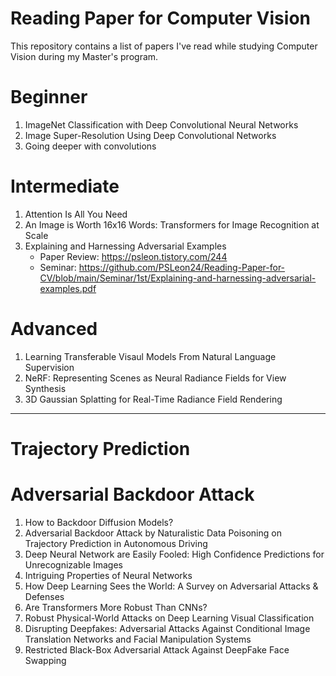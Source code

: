 # Reading Paper for Computer Vision
This repository contains a list of papers I've read while studying Computer Vision during my Master's program.

# Beginner
1. ImageNet Classification with Deep Convolutional Neural Networks
2. Image Super-Resolution Using Deep Convolutional Networks
3. Going deeper with convolutions

# Intermediate
1. Attention Is All You Need
2. An Image is Worth 16x16 Words: Transformers for Image Recognition at Scale
3. Explaining and Harnessing Adversarial Examples
   - Paper Review: https://psleon.tistory.com/244
   - Seminar: https://github.com/PSLeon24/Reading-Paper-for-CV/blob/main/Seminar/1st/Explaining-and-harnessing-adversarial-examples.pdf

# Advanced
1. Learning Transferable Visaul Models From Natural Language Supervision
2. NeRF: Representing Scenes as Neural Radiance Fields for View Synthesis
3. 3D Gaussian Splatting for Real-Time Radiance Field Rendering

---
# Trajectory Prediction

# Adversarial Backdoor Attack
1. How to Backdoor Diffusion Models?
2. Adversarial Backdoor Attack by Naturalistic Data Poisoning on Trajectory Prediction in Autonomous Driving
3. Deep Neural Network are Easily Fooled: High Confidence Predictions for Unrecognizable Images
4. Intriguing Properties of Neural Networks
5. How Deep Learning Sees the World: A Survey on Adversarial Attacks & Defenses
6. Are Transformers More Robust Than CNNs?
7. Robust Physical-World Attacks on Deep Learning Visual Classification
8. Disrupting Deepfakes: Adversarial Attacks Against Conditional Image Translation Networks and Facial Manipulation Systems
9. Restricted Black-Box Adversarial Attack Against DeepFake Face Swapping
